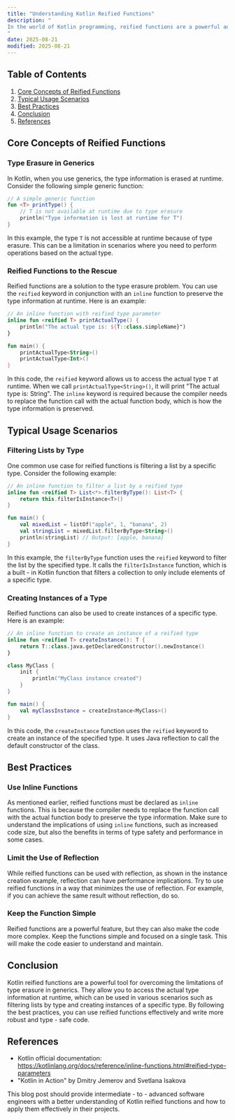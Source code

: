 ```yaml
---
title: "Understanding Kotlin Reified Functions"
description: "
In the world of Kotlin programming, reified functions are a powerful and unique feature that can significantly simplify code and enhance type safety. Generics in Kotlin, like in many other programming languages, have type erasure at runtime, which means that type information is lost. Reified functions provide a way to overcome this limitation by allowing you to access the actual type information at runtime. This blog post will delve into the core concepts of reified functions, explore typical usage scenarios, and provide best practices for using them effectively.
"
date: 2025-08-21
modified: 2025-08-21
---
```


## Table of Contents
1. [Core Concepts of Reified Functions](#core-concepts-of-reified-functions)
2. [Typical Usage Scenarios](#typical-usage-scenarios)
3. [Best Practices](#best-practices)
4. [Conclusion](#conclusion)
5. [References](#references)

## Core Concepts of Reified Functions
### Type Erasure in Generics
In Kotlin, when you use generics, the type information is erased at runtime. Consider the following simple generic function:
```kotlin
// A simple generic function
fun <T> printType() {
    // T is not available at runtime due to type erasure
    println("Type information is lost at runtime for T")
}
```
In this example, the type `T` is not accessible at runtime because of type erasure. This can be a limitation in scenarios where you need to perform operations based on the actual type.

### Reified Functions to the Rescue
Reified functions are a solution to the type erasure problem. You can use the `reified` keyword in conjunction with an `inline` function to preserve the type information at runtime. Here is an example:
```kotlin
// An inline function with reified type parameter
inline fun <reified T> printActualType() {
    println("The actual type is: ${T::class.simpleName}")
}

fun main() {
    printActualType<String>()
    printActualType<Int>()
}
```
In this code, the `reified` keyword allows us to access the actual type `T` at runtime. When we call `printActualType<String>()`, it will print "The actual type is: String". The `inline` keyword is required because the compiler needs to replace the function call with the actual function body, which is how the type information is preserved.

## Typical Usage Scenarios
### Filtering Lists by Type
One common use case for reified functions is filtering a list by a specific type. Consider the following example:
```kotlin
// An inline function to filter a list by a reified type
inline fun <reified T> List<*>.filterByType(): List<T> {
    return this.filterIsInstance<T>()
}

fun main() {
    val mixedList = listOf("apple", 1, "banana", 2)
    val stringList = mixedList.filterByType<String>()
    println(stringList) // Output: [apple, banana]
}
```
In this example, the `filterByType` function uses the `reified` keyword to filter the list by the specified type. It calls the `filterIsInstance` function, which is a built - in Kotlin function that filters a collection to only include elements of a specific type.

### Creating Instances of a Type
Reified functions can also be used to create instances of a specific type. Here is an example:
```kotlin
// An inline function to create an instance of a reified type
inline fun <reified T> createInstance(): T {
    return T::class.java.getDeclaredConstructor().newInstance()
}

class MyClass {
    init {
        println("MyClass instance created")
    }
}

fun main() {
    val myClassInstance = createInstance<MyClass>()
}
```
In this code, the `createInstance` function uses the `reified` keyword to create an instance of the specified type. It uses Java reflection to call the default constructor of the class.

## Best Practices
### Use Inline Functions
As mentioned earlier, reified functions must be declared as `inline` functions. This is because the compiler needs to replace the function call with the actual function body to preserve the type information. Make sure to understand the implications of using `inline` functions, such as increased code size, but also the benefits in terms of type safety and performance in some cases.

### Limit the Use of Reflection
While reified functions can be used with reflection, as shown in the instance creation example, reflection can have performance implications. Try to use reified functions in a way that minimizes the use of reflection. For example, if you can achieve the same result without reflection, do so.

### Keep the Function Simple
Reified functions are a powerful feature, but they can also make the code more complex. Keep the functions simple and focused on a single task. This will make the code easier to understand and maintain.

## Conclusion
Kotlin reified functions are a powerful tool for overcoming the limitations of type erasure in generics. They allow you to access the actual type information at runtime, which can be used in various scenarios such as filtering lists by type and creating instances of a specific type. By following the best practices, you can use reified functions effectively and write more robust and type - safe code.

## References
- Kotlin official documentation: https://kotlinlang.org/docs/reference/inline-functions.html#reified-type-parameters
- "Kotlin in Action" by Dmitry Jemerov and Svetlana Isakova

This blog post should provide intermediate - to - advanced software engineers with a better understanding of Kotlin reified functions and how to apply them effectively in their projects. 